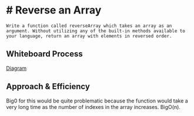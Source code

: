 # # Reverse an Array
<!-- Description of the challenge -->

    Write a function called reverseArray which takes an array as an argument. Without utilizing any of the built-in methods available to your language, return an array with elements in reversed order.
## Whiteboard Process
<!-- Embedded whiteboard image -->

[Diagram](./array-reverse.png)

## Approach & Efficiency
<!-- What approach did you take? Discuss Why. What is the Big O space/time for this approach? -->

Big0 for this would be quite problematic because the function would take a very long time as the number of indexes in the array increases. BigO(n).